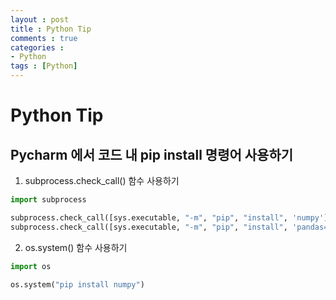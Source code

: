 ```yaml
---
layout : post
title : Python Tip
comments : true
categories : 
- Python
tags : [Python]
---
```

# Python Tip


## Pycharm 에서 코드 내 pip install 명령어 사용하기 

1. subprocess.check_call() 함수 사용하기
```python
import subprocess

subprocess.check_call([sys.executable, "-m", "pip", "install", 'numpy'])
subprocess.check_call([sys.executable, "-m", "pip", "install", 'pandas==1.3.5'])

```

2. os.system() 함수 사용하기
```python
import os

os.system("pip install numpy")

```